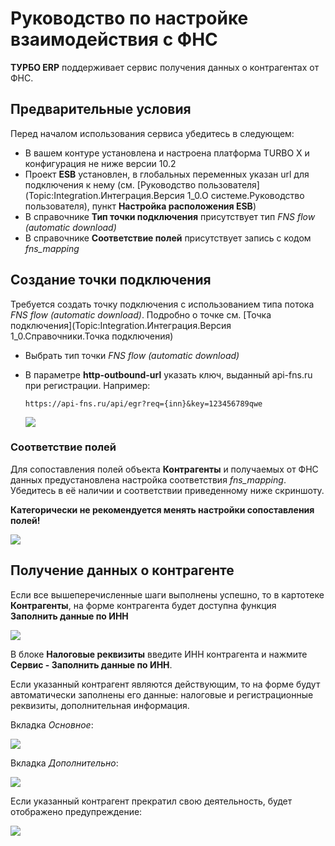 ﻿<link rel=stylesheet href="topic:style.css" type="text/css">
<META Name="keywords" Content="ФНС, api-fns">

# Руководство по настройке взаимодействия с ФНС

**ТУРБО ERP** поддерживает сервис получения данных о контрагентах от ФНС.

## Предварительные условия

Перед началом использования сервиса убедитесь в следующем:

* В вашем контуре установлена и настроена платформа TURBO X и конфигурация не ниже версии 10.2
* Проект **ESB** установлен, в глобальных переменных указан url для подключения к нему (см. [Руководство пользователя](Topic:Integration.Интеграция.Версия 1_0.О системе.Руководство пользователя), пункт **Настройка расположения ESB**)
* В справочнике **Тип точки подключения** присутствует тип *FNS flow (automatic download)*
* В справочнике **Соответствие полей** присутствует запись с кодом *fns_mapping*

## Создание точки подключения

Требуется создать точку подключения с использованием типа потока *FNS flow (automatic download)*. Подробно о точке см. [Точка подключения](Topic:Integration.Интеграция.Версия 1_0.Справочники.Точка подключения)

* Выбрать тип точки *FNS flow (automatic download)*
* В параметре **http-outbound-url** указать ключ, выданный api-fns.ru при регистрации. Например:

    `https://api-fns.ru/api/egr?req={inn}&key=123456789qwe`

    <img src="Topic:Integration.AddFiles.ScreenShots.fns_endpoint.png" class="screenshot"/>

### Соответствие полей

Для сопоставления полей объекта **Контрагенты** и получаемых от ФНС данных предустановлена настройка соответствия *fns_mapping*. Убедитесь в её наличии и соответствии приведенному ниже скриншоту.

**Категорически не рекомендуется менять настройки сопоставления полей!**

<img src="Topic:Integration.AddFiles.ScreenShots.fns_mapping.png" class="screenshot"/>

## Получение данных о контрагенте

Если все вышеперечисленные шаги выполнены успешно, то в картотеке **Контрагенты**, на форме контрагента будет доступна функция **Заполнить данные по ИНН**

<img src="Topic:Integration.AddFiles.ScreenShots.заполнить_по_инн.png" class="screenshot"/>

В блоке **Налоговые реквизиты** введите ИНН контрагента и нажмите **Сервис - Заполнить данные по ИНН**.

Если указанный контрагент являются действующим, то на форме будут автоматически заполнены его данные: налоговые и регистрационные реквизиты, дополнительная информация.

Вкладка *Основное*:

<img src="Topic:Integration.AddFiles.ScreenShots.фнс_действующий_основное.png" class="screenshot"/>

Вкладка *Дополнительно*:

<img src="Topic:Integration.AddFiles.ScreenShots.фнс_действующий_дополнительно.png" class="screenshot"/>

Если указанный контрагент прекратил свою деятельность, будет отображено предупреждение:

<img src="Topic:Integration.AddFiles.ScreenShots.фнс_недействующий.png" class="screenshot"/>